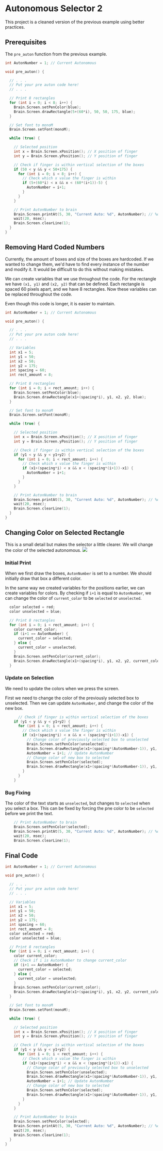 # Autonomous Selector 2

This project is a cleaned version of the previous example using better practices. 

## Prerequisites
The `pre_auton` function from the previous example. 
```cpp
int AutonNumber = 1; // Current Autonomous

void pre_auton() {

  // . . .
  // Put your pre auton code here!
  // . . .

  // Print 8 rectangles 
  for (int i = 0; i < 8; i++) {
    Brain.Screen.setPenColor(blue);
    Brain.Screen.drawRectangle(5+(60*i), 50, 50, 175, blue);
  }

  // Set font to monoM
  Brain.Screen.setFont(monoM); 

  while (true) {

    // Selected position
    int x = Brain.Screen.xPosition(); // X position of finger
    int y = Brain.Screen.yPosition(); // Y position of finger

    // Check if finger is within vertical selection of the boxes
    if (50 < y && y < 50+175) {
      for (int i = 0; i < 8; i++) {
        // Check which x value the finger is within
        if (5+(60*i) < x && x < (60*(i+1))-5) {
          AutonNumber = i+1;
        }
      }
    }

    // Print AutonNumber to brain
    Brain.Screen.printAt(5, 30, "Current Auto: %d", AutonNumber); // %d is a formatting character that gets replaced with AutonNumber
    wait(20, msec);
    Brain.Screen.clearLine(1);
  }
}
```

## Removing Hard Coded Numbers
Currently, the amount of boxes and size of the boxes are hardcoded.  If we wanted to change them, we'd have to find every instance of the number and modify it.  It would be difficult to do this without making mistakes.  

We can create variables that we use throughout the code.  For the rectangle we have `(x1, y1)` and `(x2, y2)` that can be defined.  Each rectangle is spaced 60 pixels apart, and we have 8 rectangles.  Now these variables can be replaced throughout the code. 

Even though this code is longer, it is easier to maintain.  

```cpp
int AutonNumber = 1; // Current Autonomous

void pre_auton() {

  // . . .
  // Put your pre auton code here!
  // . . .

  // Variables 
  int x1 = 5;
  int y1 = 50;
  int x2 = 50;
  int y2 = 175;
  int spacing = 60;
  int rect_amount = 8;

  // Print 8 rectangles 
  for (int i = 0; i < rect_amount; i++) {
    Brain.Screen.setPenColor(blue);
    Brain.Screen.drawRectangle(x1+(spacing*i), y1, x2, y2, blue);
  }

  // Set font to monoM
  Brain.Screen.setFont(monoM); 

  while (true) {

    // Selected position
    int x = Brain.Screen.xPosition(); // X position of finger
    int y = Brain.Screen.yPosition(); // Y position of finger

    // Check if finger is within vertical selection of the boxes
    if (y1 < y && y < y1+y2) {
      for (int i = 0; i < rect_amount; i++) {
        // Check which x value the finger is within
        if (x1+(spacing*i) < x && x < (spacing*(i+1))-x1) {
          AutonNumber = i+1;
        }
      }
    }

    // Print AutonNumber to brain
    Brain.Screen.printAt(5, 30, "Current Auto: %d", AutonNumber); // %d is a formatting character that gets replaced with AutonNumber
    wait(20, msec);
    Brain.Screen.clearLine(1);
  }
}
```

## Changing Color on Selected Rectangle
This is a small detail but makes the selector a little clearer.  We will change the color of the selected autonomous.
![](https://cdn.discordapp.com/attachments/620685769945645096/928863436740370502/PXL_20220107_040952089.jpg)


### Initial Print
When we first draw the boxes, `AutonNumber` is set to a number.  We should initially draw that box a different color.  

In the same way we created variables for the positions earlier, we can create variables for colors.  By checking if `i+1` is equal to `AutonNumber`, we can change the color of `current_color` to be `selected` or `unselected`. 
```cpp
  color selected = red;
  color unselected = blue;

  // Print 8 rectangles 
  for (int i = 0; i < rect_amount; i++) {
    color current_color;
    if (i+1 == AutonNumber) {
      current_color = selected;
    } else {
      current_color = unselected;
    }
    Brain.Screen.setPenColor(current_color);
    Brain.Screen.drawRectangle(x1+(spacing*i), y1, x2, y2, current_color);
  }
  ```

  ### Update on Selection
  We need to update the colors when we press the screen. 

  First we need to change the color of the previously selected box to unselected.  Then we can update `AutonNumber`, and change the color of the new box.  
```cpp
      // Check if finger is within vertical selection of the boxes
    if (y1 < y && y < y1+y2) {
      for (int i = 0; i < rect_amount; i++) {
        // Check which x value the finger is within
        if (x1+(spacing*i) < x && x < (spacing*(i+1))-x1) {
          // Change color of previously selected box to unselected
          Brain.Screen.setPenColor(unselected);
          Brain.Screen.drawRectangle(x1+(spacing*(AutonNumber-1)), y1, x2, y2, unselected);
          AutonNumber = i+1; // Update AutonNumber
          // Change color of new box to selected
          Brain.Screen.setPenColor(selected);
          Brain.Screen.drawRectangle(x1+(spacing*(AutonNumber-1)), y1, x2, y2, selected);
        }
      }
    }
```

### Bug Fixing
The color of the text starts as `unselected`, but changes to `selected` when you select a box.  This can be fixed by forcing the pne color to be `selected` before we print the text.  
```cpp
    // Print AutonNumber to brain
    Brain.Screen.setPenColor(selected);
    Brain.Screen.printAt(5, 30, "Current Auto: %d", AutonNumber); // %d is a formatting character that gets replaced with AutonNumber
    wait(20, msec);
    Brain.Screen.clearLine(1);
```

## Final Code
```cpp
int AutonNumber = 1; // Current Autonomous

void pre_auton() {

  // . . .
  // Put your pre auton code here!
  // . . .

  // Variables 
  int x1 = 5;
  int y1 = 50;
  int x2 = 50;
  int y2 = 175;
  int spacing = 60;
  int rect_amount = 8;
  color selected = red;
  color unselected = blue;

  // Print 8 rectangles 
  for (int i = 0; i < rect_amount; i++) {
    color current_color;
    // Check if i is AutonNumber to change current_color
    if (i+1 == AutonNumber) {
      current_color = selected;
    } else {
      current_color = unselected;
    }
    Brain.Screen.setPenColor(current_color);
    Brain.Screen.drawRectangle(x1+(spacing*i), y1, x2, y2, current_color);
  }

  // Set font to monoM
  Brain.Screen.setFont(monoM); 

  while (true) {

    // Selected position
    int x = Brain.Screen.xPosition(); // X position of finger
    int y = Brain.Screen.yPosition(); // Y position of finger

    // Check if finger is within vertical selection of the boxes
    if (y1 < y && y < y1+y2) {
      for (int i = 0; i < rect_amount; i++) {
        // Check which x value the finger is within
        if (x1+(spacing*i) < x && x < (spacing*(i+1))-x1) {
          // Change color of previously selected box to unselected
          Brain.Screen.setPenColor(unselected);
          Brain.Screen.drawRectangle(x1+(spacing*(AutonNumber-1)), y1, x2, y2, unselected);
          AutonNumber = i+1; // Update AutonNumber
          // Change color of new box to selected
          Brain.Screen.setPenColor(selected);
          Brain.Screen.drawRectangle(x1+(spacing*(AutonNumber-1)), y1, x2, y2, selected);
        }
      }
    }

    // Print AutonNumber to brain
    Brain.Screen.setPenColor(selected);
    Brain.Screen.printAt(5, 30, "Current Auto: %d", AutonNumber); // %d is a formatting character that gets replaced with AutonNumber
    wait(20, msec);
    Brain.Screen.clearLine(1);
  }
}
```